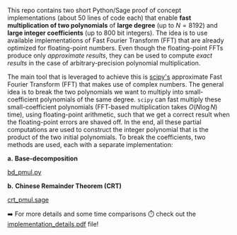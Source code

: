 This repo contains two short Python/Sage proof of concept implementations (about $50$ lines of code each) that enable **fast  multiplication of two polynomials** of **large degree** (up to $N=8192$) and **large integer coefficients** (up to $800$ bit integers). The idea is to use available implementations of Fast Fourier Transform (FFT) that are already optimized for floating-point numbers. Even though the floating-point FFTs produce only *approximate results*, they can be used to compute *exact results* in the case of arbitrary-precision polynomial multiplication.


The main tool that is leveraged to achieve this is [scipy's](https://pypi.org/project/scipy/) approximate Fast Fourier Transform (FFT) that makes use of complex numbers. The general idea is to break the two polynomials we want to multiply into small-coefficient polynomials of the same degree. $\texttt{scipy}$ can fast multiply these small-coefficient polynomials (FFT-based multiplication takes ${O}(N\log N)$ time), using floating-point arithmetic, such that we get a correct result when the floating-point errors are shaved off. In the end, all these partial computations are used to construct the integer polynomial that is the product of the two initial polynomials. To break the coefficients, two methods are used, each with a separate implementation:

**a.** **Base-decomposition** 

[bd_pmul.py](https://github.com/rtitiu/polymul-approx-ffts/blob/main/bd_pmul.py)


**b.** **Chinese Remainder Theorem (CRT)**     

[crt_pmul.sage](https://github.com/rtitiu/polymul-approx-ffts/blob/main/crt_pmul.sage)

:arrow_right: For more details and some time comparisons ⏱️ check out the [implementation_details.pdf](https://github.com/rtitiu/polymul-approx-ffts/blob/main/implementation_details.pdf) file! 
